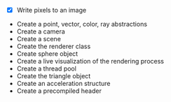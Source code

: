 - [x] Write pixels to an image
- Create a point, vector, color, ray abstractions
- Create a camera
- Create a scene
- Create the renderer class
- Create sphere object
- Create a live visualization of the rendering process
- Create a thread pool
- Create the triangle object
- Create an acceleration structure
- Create a precompiled header
